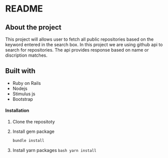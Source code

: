 # README

## About the project

This project will allows user to fetch all public repositories based on the keyword entered in the search box. In this project we are using github api to search for repositories. The api provides response based on name or discription matches.

## Built with
 * Ruby on Rails
 * Nodejs
 * Stimulus js
 * Bootstrap 

#### Installation
 1. Clone the repositoty

 2. Install gem package
    ```bash
    bundle install
    ```

  3. Install yarn packages
    ```bash
    yarn install 
    ```

